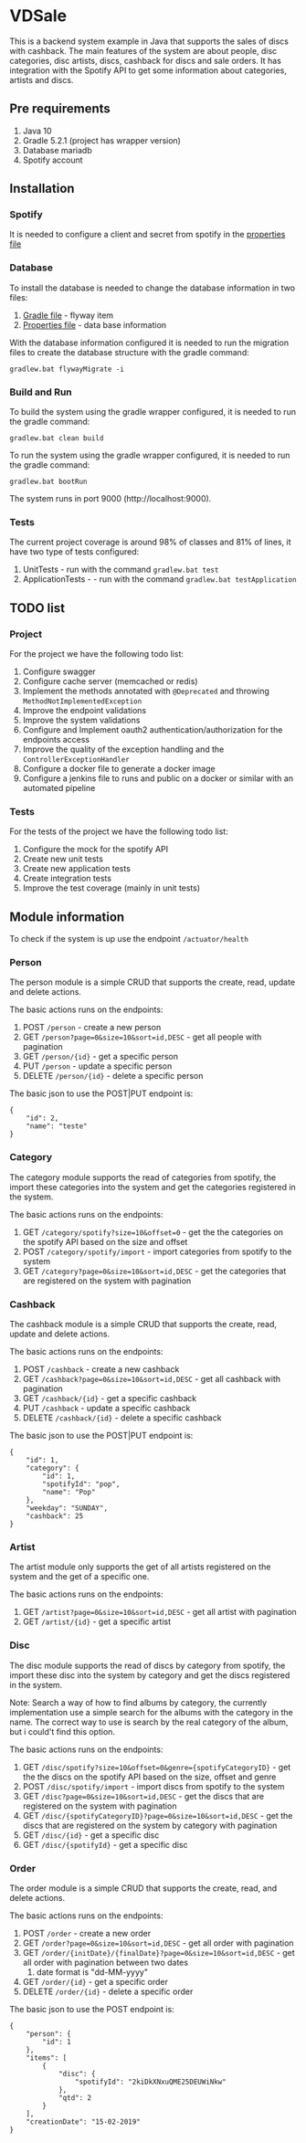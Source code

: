 # VDSale

This is a backend system example in Java that supports the sales of discs with cashback. 
The main features of the system are about people, disc categories, disc artists, discs, cashback for discs and sale orders. 
It has integration with the Spotify API to get some information about categories, artists and discs.

## Pre requirements

1. Java 10
2. Gradle 5.2.1 (project has wrapper version)
3. Database mariadb
4. Spotify account

## Installation

### Spotify

It is needed to configure a client and secret from spotify in the [properties file](\src\main\resources\application.yml)

### Database

To install the database is needed to change the database information in two files:

1. [Gradle file](build.gradle) - flyway item
2. [Properties file](\src\main\resources\application.yml) - data base information

With the database information configured it is needed to run the migration files to create the database structure with the gradle command:

```
gradlew.bat flywayMigrate -i
```

### Build and Run

To build the system using the gradle wrapper configured, it is needed to run the gradle command:

```
gradlew.bat clean build
```

To run the system using the gradle wrapper configured, it is needed to run the gradle command: 

```
gradlew.bat bootRun
```

The system runs in port 9000 (http://localhost:9000).

### Tests

The current project coverage is around 98% of classes and 81% of lines, it have two type of tests configured:

1. UnitTests - run with the command `gradlew.bat test`
2. ApplicationTests - - run with the command `gradlew.bat testApplication` 

## TODO list

### Project

For the project we have the following todo list:

1. Configure swagger
2. Configure cache server (memcached or redis)
3. Implement the methods annotated with `@Deprecated` and throwing `MethodNotImplementedException`
4. Improve the endpoint validations
5. Improve the system validations
6. Configure and Implement oauth2 authentication/authorization for the endpoints access
7. Improve the quality of the exception handling and the `ControllerExceptionHandler`
8. Configure a docker file to generate a docker image
9. Configure a jenkins file to runs and public on a docker or similar with an automated pipeline 

### Tests

For the tests of the project we have the following todo list:

1. Configure the mock for the spotify API
2. Create new unit tests
3. Create new application tests
4. Create integration tests
5. Improve the test coverage (mainly in unit tests)

## Module information

To check if the system is up use the endpoint `/actuator/health`

### Person

The person module is a simple CRUD that supports the create, read, update and delete actions.

The basic actions runs on the endpoints:

1. POST `/person` - create a new person
2. GET `/person?page=0&size=10&sort=id,DESC` - get all people with pagination
3. GET `/person/{id}` - get a specific person
4. PUT `/person` - update a specific person
5. DELETE `/person/{id}` - delete a specific person

The basic json to use the POST|PUT endpoint is:

```
{
    "id": 2,
    "name": "teste"
}
```

### Category

The category module supports the read of categories from spotify, the import these categories into the system and get the categories registered in the system.

The basic actions runs on the endpoints:

1. GET `/category/spotify?size=10&offset=0` - get the the categories on the spotify API based on the size and offset
2. POST `/category/spotify/import` - import categories from spotify to the system
3. GET `/category?page=0&size=10&sort=id,DESC` - get the categories that are registered on the system with pagination

### Cashback

The cashback module is a simple CRUD that supports the create, read, update and delete actions.

The basic actions runs on the endpoints:

1. POST `/cashback` - create a new cashback
2. GET `/cashback?page=0&size=10&sort=id,DESC` - get all cashback with pagination
3. GET `/cashback/{id}` - get a specific cashback
4. PUT `/cashback` - update a specific cashback
5. DELETE `/cashback/{id}` - delete a specific cashback

The basic json to use the POST|PUT endpoint is:

```
{
    "id": 1,
    "category": {
        "id": 1,
        "spotifyId": "pop",
        "name": "Pop"
    },
    "weekday": "SUNDAY",
    "cashback": 25
}
```

### Artist

The artist module only supports the get of all artists registered on the system and the get of a specific one.

The basic actions runs on the endpoints:

1. GET `/artist?page=0&size=10&sort=id,DESC` - get all artist with pagination
2. GET `/artist/{id}` - get a specific artist

### Disc

The disc module supports the read of discs by category from spotify, the import these disc into the system by category and get the discs registered in the system.

Note: Search a way of how to find albums by category, the currently implementation use a simple search for the albums with the category in the name. 
The correct way to use is search by the real category of the album, but i could't find this option.

The basic actions runs on the endpoints:

1. GET `/disc/spotify?size=10&offset=0&genre={spotifyCategoryID}` - get the the discs on the spotify API based on the size, offset and genre
2. POST `/disc/spotify/import` - import discs from spotify to the system
3. GET `/disc?page=0&size=10&sort=id,DESC` - get the discs that are registered on the system with pagination
4. GET `/disc/{spotifyCategoryID}?page=0&size=10&sort=id,DESC` - get the discs that are registered on the system by category with pagination
5. GET `/disc/{id}` - get a specific disc
6. GET `/disc/{spotifyId}` - get a specific disc

### Order

The order module is a simple CRUD that supports the create, read, and delete actions.

The basic actions runs on the endpoints:

1. POST `/order` - create a new order
2. GET `/order?page=0&size=10&sort=id,DESC` - get all order with pagination
3. GET `/order/{initDate}/{finalDate}?page=0&size=10&sort=id,DESC` - get all order with pagination between two dates
    1. date format is "dd-MM-yyyy"
4. GET `/order/{id}` - get a specific order
5. DELETE `/order/{id}` - delete a specific order

The basic json to use the POST endpoint is:

```
{
    "person": {
        "id": 1
    },
    "items": [
        {
            "disc": {
                "spotifyId": "2kiDkXNxuQME25DEUWiNkw"
            },
            "qtd": 2
        }
    ],
    "creationDate": "15-02-2019"
}
```